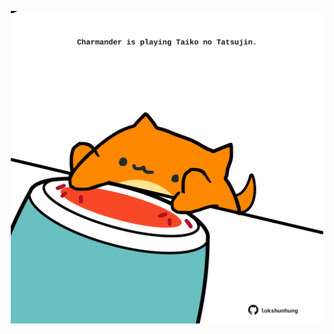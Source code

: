 <!-- built at 17/03/2021, 09:01:32 UTC -->
<p align="center">
  <img width="500" height="500" src="./ReadmeImage.svg">
</p>
